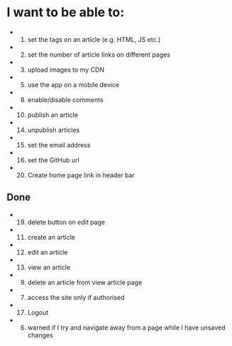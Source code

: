 # I want to be able to: 
* 01. set the tags on an article (e.g. HTML, JS etc.)
* 02. set the number of article links on different pages
* 03. upload images to my CDN
* 05. use the app on a mobile device
* 08. enable/disable comments
* 10. publish an article
* 14. unpublish articles
* 15. set the email address
* 16. set the GitHub url
* 20. Create home page link in header bar


## Done
* 19. delete button on edit page
* 11. create an article
* 12. edit an article
* 13. view an article
* 09. delete an article from view article page
* 07. access the site only if authorised
* 17. Logout
* 06. warned if I try and navigate away from a page while I have unsaved changes

